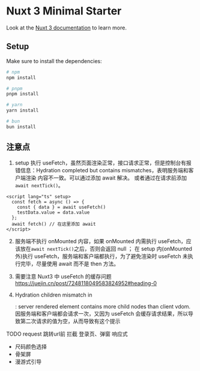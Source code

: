# Nuxt 3 Minimal Starter

Look at the [Nuxt 3 documentation](https://nuxt.com/docs/getting-started/introduction) to learn more.

## Setup

Make sure to install the dependencies:

```bash
# npm
npm install

# pnpm
pnpm install

# yarn
yarn install

# bun
bun install
```

## 注意点

1. setup 执行 useFetch，虽然页面渲染正常，接口请求正常，但是控制台有报错信息：Hydration completed but contains mismatches，表明服务端和客户端渲染 内容不一致。可以通过添加 await 解决。
   或者通过在请求前添加`await nextTick()`。

```
<script lang="ts" setup>
  const fetch = async () => {
    const { data } = await useFetch()
    testData.value = data.value
  };
  await fetch() // 在这里添加 await
</script>
```

2. 服务端不执行 onMounted 内容，如果 onMounted 内需执行 useFetch，应该放在`await nextTick()`之后，否则会返回 null ；
   在 setup 内(onMounted 外)执行 useFetch，服务端和客户端都执行，为了避免渲染时 useFetch 未执行完毕，尽量使用 await 而不是 then 方法。

3. 需要注意 Nuxt3 中 useFetch 的缓存问题
   https://juejin.cn/post/7248118049583824952#heading-0

4. Hydration children mismatch in <div>: server rendered element contains more child nodes than client vdom.
   因服务端和客户端都会请求一次，又因为 useFetch 会缓存请求结果，所以导致第二次请求的值为空，从而导致有这个提示

TODO
request
跳转url前 拦截
登录页、弹窗
响应式
* 尺码颜色选择
* 骨架屏
* 漫游式引导